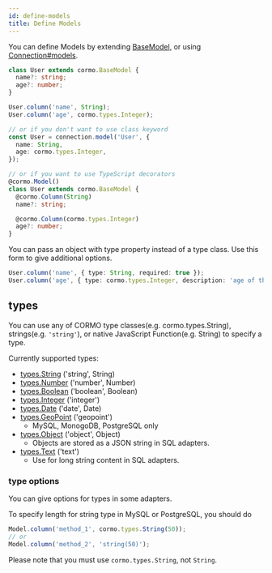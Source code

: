 ```yaml
---
id: define-models
title: Define Models
---
```


You can define Models by extending [BaseModel](/cormo/api/cormo/classes/basemodel.html), or using [Connection#models](/cormo/api/cormo/classes/connection.html#models).

```typescript
class User extends cormo.BaseModel {
  name?: string;
  age?: number;
}

User.column('name', String);
User.column('age', cormo.types.Integer);

// or if you don't want to use class keyword
const User = connection.model('User', {
  name: String,
  age: cormo.types.Integer,
});

// or if you want to use TypeScript decorators
@cormo.Model()
class User extends cormo.BaseModel {
  @cormo.Column(String)
  name?: string;

  @cormo.Column(cormo.types.Integer)
  age?: number;
}
```

You can pass an object with type property instead of a type class.
Use this form to give additional options.

```typescript
User.column('name', { type: String, required: true });
User.column('age', { type: cormo.types.Integer, description: 'age of the user' });
```

## types

You can use any of CORMO type classes(e.g. cormo.types.String), strings(e.g. `'string'`), or native JavaScript Function(e.g. String) to specify a type.

Currently supported types:

- [types.String](/cormo/api/cormo/interfaces/cormotypesstring.html) ('string', String)
- [types.Number](/cormo/api/cormo/interfaces/cormotypesnumber.html) ('number', Number)
- [types.Boolean](/cormo/api/cormo/interfaces/cormotypesboolean.html) ('boolean', Boolean)
- [types.Integer](/cormo/api/cormo/interfaces/cormotypesinteger.html) ('integer')
- [types.Date](/cormo/api/cormo/interfaces/cormotypesdate.html) ('date', Date)
- [types.GeoPoint](/cormo/api/cormo/interfaces/cormotypesgeopoint.html) ('geopoint')
  - MySQL, MonogoDB, PostgreSQL only
- [types.Object](/cormo/api/cormo/interfaces/cormotypesobject.html) ('object', Object)
  - Objects are stored as a JSON string in SQL adapters.
- [types.Text](/cormo/api/cormo/interfaces/cormotypestext.html) ('text')
  - Use for long string content in SQL adapters.

### type options

You can give options for types in some adapters.

To specify length for string type in MySQL or PostgreSQL, you should do

```typescript
Model.column('method_1', cormo.types.String(50));
// or
Model.column('method_2', 'string(50)');
```

Please note that you must use `cormo.types.String`, not `String`.
